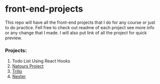 # front-end-projects

This repo will have all the front-end projects that I do for any course or just to do practice. Fell free to check out readme of each project see more info or any change that I made. I will also put link of all the project for quick preview.

### Projects:

1. Todo List Using React Hooks
2. [Natours Project](https://dshed.csb.app/)
3. [Trillo](https://wsvxv.csb.app/)
4. [Nexter](https://6j0o3.csb.app/)
